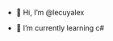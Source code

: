 - 👋 Hi, I’m @lecuyalex

- 🌱 I’m currently learning c#


<!---
lecuyalex/lecuyalex is a ✨ special ✨ repository because its `README.md` (this file) appears on your GitHub profile.
You can click the Preview link to take a look at your changes.
--->
